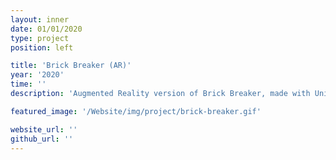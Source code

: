 ```yaml
---
layout: inner
date: 01/01/2020
type: project
position: left

title: 'Brick Breaker (AR)'
year: '2020'
time: ''
description: 'Augmented Reality version of Brick Breaker, made with Unity and Vuforia Engine.'

featured_image: '/Website/img/project/brick-breaker.gif'

website_url: ''
github_url: ''
---
```

